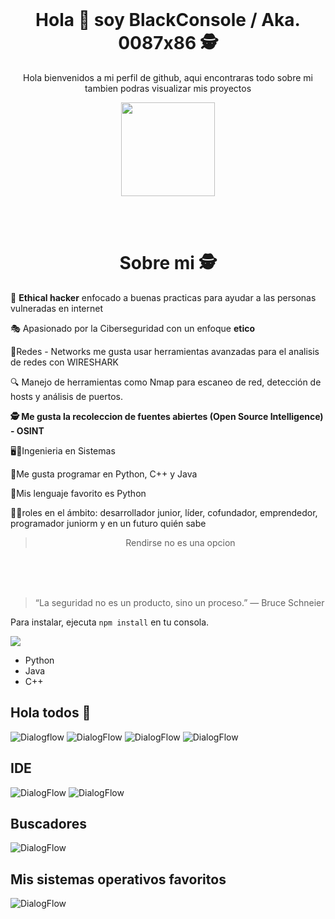 
<!DOCTYPE html>
<html lang="en">
<head>
    <meta charset="UTF-8">
    <meta name="viewport" content="width=device-width, initial-scale=1.0">
    
</head>
<body>

<br>
<!--Intro start-->
<h1 align="center">Hola 👋  soy BlackConsole / Aka. 0087x86 🕵️ </h1> 
<p align="center">Hola bienvenidos a mi perfil de github, aqui encontraras todo sobre mi tambien podras visualizar mis proyectos</p>

<p align="center">
  <img src="https://img.shields.io/badge/GitHub-181717?style=for-the-badge&logo=github&logoColor=white" width="150"/>
</p>

</br>

<br>
<h1 align="center">Sobre mi 🕵️</h1>
<p align="left"> 🤖 <strong>Ethical hacker</strong> enfocado a buenas practicas para ayudar a las personas vulneradas en internet</p>
<p align="left">🎭 Apasionado por la Ciberseguridad con un enfoque <strong>etico</strong></p>
<p align="left">🛜Redes - Networks me gusta usar herramientas avanzadas para el analisis de redes con WIRESHARK </p>
<p align="left">🔍 Manejo de herramientas como Nmap para escaneo de red, detección de hosts y análisis de puertos.</p>
<p align="left"> <strong>🕵️ Me gusta la recoleccion de fuentes abiertes (Open Source Intelligence) -  OSINT</strong></p>
<p align="left">🖥️👾Ingenieria en Sistemas</p>
<p align="left">📌Me gusta programar en Python, C++ y Java</p>
<p align="left">🐍Mis lenguaje favorito es Python</p>
<p align="left">🙋‍♂️roles en el ámbito: desarrollador junior, líder, cofundador, emprendedor, programador juniorm y en un futuro quién sabe </p>

<blockquote align="center">Rendirse no es una opcion</blockquote>

</br>


<br>



</br>    


<blockquote>
  “La seguridad no es un producto, sino un proceso.” — Bruce Schneier
</blockquote>

<p>Para instalar, ejecuta <code>npm install</code> en tu consola.</p>
<img src="https://skillicons.dev/icons?i=java" />

<ul>
  <li>Python</li>
  <li>Java</li>
  <li>C++</li>
</ul>


    
</body>
</html>










##                                   Hola todos 👋
![Dialogflow](https://img.shields.io/badge/dialogflow-FF9800?style=for-the-badge&logo=dialogflow&logoColor=white) ![DialogFlow](https://img.shields.io/badge/Python-3776AB?style=for-the-badge&logo=python&logoColor=white)  	![DialogFlow](https://img.shields.io/badge/HTML-239120?style=for-the-badge&logo=html5&logoColor=white) ![DialogFlow](https://img.shields.io/badge/GNU%20Bash-4EAA25?style=for-the-badge&logo=GNU%20Bash&logoColor=white)

##                                  IDE
![DialogFlow](https://img.shields.io/badge/apache%20netbeans-1B6AC6?style=for-the-badge&logo=apache%20netbeans%20IDE&logoColor=white) ![DialogFlow](https://img.shields.io/badge/Visual_Studio_Code-0078D4?style=for-the-badge&logo=visual%20studio%20code&logoColor=white)


##                                  Buscadores

![DialogFlow](https://img.shields.io/badge/Tor_Browser-7D4698?style=for-the-badge&logo=Tor-Browser&logoColor=white)



##                                 Mis sistemas operativos favoritos

![DialogFlow](https://img.shields.io/badge/Kali_Linux-557C94?style=for-the-badge&logo=kali-linux&logoColor=white)


<!--

**BlackConsol/BlackConsol** is a ✨ _special_ ✨ repository because its `README.md` (this file) appears on your GitHub profile.

Here are some ideas to get you started:

- 🔭 I’m currently working on ...
- 🌱 I’m currently learning ...
- 👯 I’m looking to collaborate on ...
- 🤔 I’m looking for help with ...
- 💬 Ask me about ...
- 📫 How to reach me: ...
- 😄 Pronouns: ...
- ⚡ Fun fact: ...
![Dialogflow](https://img.shields.io/badge/dialogflow-FF9800?style=for-the-badge&logo=dialogflow&logoColor=white)
